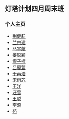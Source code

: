 ## 灯塔计划四月周末班

### 个人主页

- [荆健耘](src/jin/Testhtml/Aboutme.html)
- [兰宗建](src/lanzongjian/myHomepage0.html)
- [马宇航](src/ma/homepage.html)
- [姜聪颖](src/jiang/first.html)
- [缪子捷](src/miao/HomePage.html)
- [吕晏萱](src/lv/about.html)
- [于再浩](src/yu/page/homePage.html)
- [宋雨芯](src/song/mainpage.html)
- [王洋](src/wangyang/mynet.html)
- [汪雪](src/wangxue/hello.html)
- [王聪](src/wangcong/hello.html)
- [李源]()
- [苑]()
